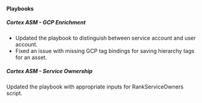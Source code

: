 
#### Playbooks

##### Cortex ASM - GCP Enrichment

- Updated the playbook to distinguish between service account and user account.
- Fixed an issue with missing GCP tag bindings for saving hierarchy tags for an asset.

##### Cortex ASM - Service Ownership

Updated the playbook with appropriate inputs for RankServiceOwners script.
